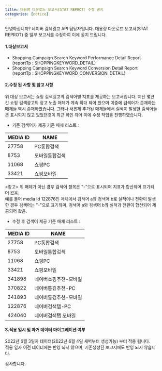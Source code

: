 ```yaml
---
title: 대용량 다운로드 보고서(STAT REPROT) 수정 공지 
categories: [notice]
---
```


안녕하십니까? 네이버 검색광고 API 담당자입니다.
대용량 다운로드 보고서(STAT REPROT) 중 일부 보고서를 수정하여 이에 공지 드립니다.  <br>


#### 1.대상보고서 <br>
* Shopping Campaign Search Keyword Performance Detail Report (reportTp : SHOPPINGKEYWORD_DETAIL)<br>
* Shopping Campaign Search Keyword Conversion Detail Report (reportTp : SHOPPINGKEYWORD_CONVERSION_DETAIL)<br>

#### 2.수정 된 사항 및 참고 사항 <br>
위 대상 보고서는 쇼핑 검색광고의 검색어별 지표를 제공하는 보고서입니다. 
지난 몇년간 쇼핑 검색광고의 광고 노출 매체가 계속 확대 되어 왔으며 이중에 검색어가 존재하는 매체들 역시 존재하였습니다.
그러나 새롭게 추가된 매체들에서 실적이 발생한 검색어들은 표시되지 않고 있었던것이 최근 확인 되어 
이에 수정 작업을 진행하였습니다. 

* 기존 검색어가 제공 기준 매체 리스트  : <br>

MEDIA ID | NAME
-- | --
27758 | PC통합검색
8753 | 모바일통합검색
11068 | 쇼핑PC
33421 | 쇼핑모바일

<참고>
위 매체가 아닌 경우 검색어 항목은 "-"으로 표시되며 지표가 합산되어 표기되어 왔음. <br>
예를 들어 media id 122876인 매체에서 검색어 a와 검색어 b로 실적이나 전환이 발생한 경우 
검색어는 "-"으로 표기되며, 검색어 a와 검색어 b의 실적과 전환이 합산되어 제공되어 왔음. 

* 수정 후 검색어 제공 기준 매체 리스트 : <br>

MEDIA ID | NAME 
-- | --
27758 | PC통합검색
8753 | 모바일통합검색
11068 | 쇼핑PC
33421 | 쇼핑모바일
341898 | 네이버쇼핑추천-모바일
370822 | 네이버통검추천-PC
341893 | 네이버통검추천-모바일
122876 | 네이버검색탭-PC
424040 | 네이버검색탭 모바일

#### 3.적용 일시 및 과거 데이터 마이그레이션 여부  <br>

2022년 6월 3일자 데이터(2022년 6월 4일 새벽부터 생성가능) 부터 적용 됩니다.<br>
적용 일자 이전 데이터에는 반영 되지 않으며, 기존생성된 보고서에도 반영 되지 않습니다.<br> 
	
감사합니다.
